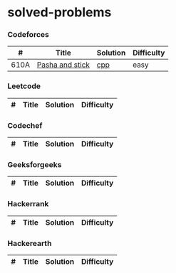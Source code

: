 # solved-problems

### Codeforces
| # | Title | Solution | Difficulty |
|---| ----- | -------- | ---------- |
|610A|[Pasha and stick](https://codeforces.com/contest/610/problem/A)|[cpp](./Codeforces/610a.cpp)|easy|

### Leetcode
| # | Title | Solution | Difficulty |
|---| ----- | -------- | ---------- |

### Codechef
| # | Title | Solution | Difficulty |
|---| ----- | -------- | ---------- |

### Geeksforgeeks
| # | Title | Solution | Difficulty |
|---| ----- | -------- | ---------- |

### Hackerrank
| # | Title | Solution | Difficulty |
|---| ----- | -------- | ---------- |

### Hackerearth
| # | Title | Solution | Difficulty |
|---| ----- | -------- | ---------- |

